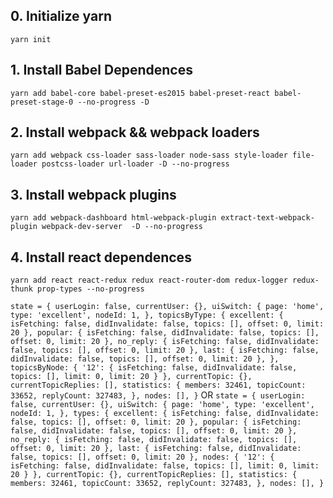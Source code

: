 ## 0. Initialize yarn
  `yarn init`
## 1. Install Babel Dependences
  `yarn add babel-core babel-preset-es2015 babel-preset-react babel-preset-stage-0 --no-progress -D`
## 2. Install webpack && webpack loaders
  `yarn add webpack css-loader sass-loader node-sass style-loader file-loader postcss-loader url-loader -D --no-progress`
## 3. Install webpack plugins
  `yarn add webpack-dashboard html-webpack-plugin extract-text-webpack-plugin webpack-dev-server  -D --no-progress`
## 4. Install react dependences
  `yarn add react react-redux redux react-router-dom redux-logger redux-thunk prop-types --no-progress`

``
state = {
  userLogin: false,
  currentUser: {},
  uiSwitch: {
    page: 'home',
    type: 'excellent',
    nodeId: 1,
  },
  topicsByType: {
    excellent: {
      isFetching: false,
      didInvalidate: false,
      topics: [],
      offset: 0,
      limit: 20
    },
    popular: {
      isFetching: false,
      didInvalidate: false,
      topics: [],
      offset: 0,
      limit: 20
    },
    no_reply: {
      isFetching: false,
      didInvalidate: false,
      topics: [],
      offset: 0,
      limit: 20
    },
    last: {
      isFetching: false,
      didInvalidate: false,
      topics: [],
      offset: 0,
      limit: 20
    },
  },
  topicsByNode: {
    '12': {
      isFetching: false,
      didInvalidate: false,
      topics: [],
      limit: 0,
      limit: 20
    }
  },
  currentTopic: {},
  currentTopicReplies: [],
  statistics: {
    members: 32461,
    topicCount: 33652,
    replyCount: 327483,
  },
  nodes: [],
}
``
OR
``
state = {
  userLogin: false,
  currentUser: {},
  uiSwitch: {
    page: 'home',
    type: 'excellent',
    nodeId: 1,
  },
  types: {
    excellent: {
      isFetching: false,
      didInvalidate: false,
      topics: [],
      offset: 0,
      limit: 20
    },
    popular: {
      isFetching: false,
      didInvalidate: false,
      topics: [],
      offset: 0,
      limit: 20
    },
    no_reply: {
      isFetching: false,
      didInvalidate: false,
      topics: [],
      offset: 0,
      limit: 20
    },
    last: {
      isFetching: false,
      didInvalidate: false,
      topics: [],
      offset: 0,
      limit: 20
    },
  nodes: {
    '12': {
      isFetching: false,
      didInvalidate: false,
      topics: [],
      limit: 0,
      limit: 20
    }
  },
  currentTopic: {},
  currentTopicReplies: [],
  statistics: {
    members: 32461,
    topicCount: 33652,
    replyCount: 327483,
  },
  nodes: [],
}
``

